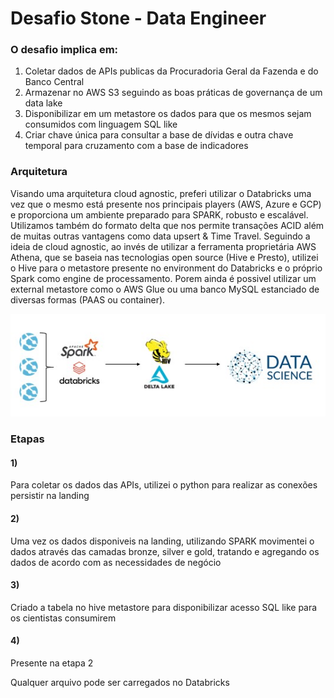 # Desafio Stone - Data Engineer

### O desafio implica em:
1. Coletar dados de APIs publicas da Procuradoria Geral da Fazenda e do Banco Central
2. Armazenar no AWS S3 seguindo as boas práticas de governança de um data lake
3. Disponibilizar em um metastore os dados para que os mesmos sejam consumidos com linguagem SQL like
4. Criar chave única para consultar a base de dívidas e outra chave temporal para cruzamento com a base de indicadores

### Arquitetura
Visando uma arquitetura cloud agnostic, preferi utilizar o Databricks uma vez que o mesmo está presente nos principais players (AWS, Azure e GCP) e proporciona um ambiente preparado para SPARK, robusto e escalável.
Utilizamos também do formato delta que nos permite transações ACID além de muitas outras vantagens como data upsert & Time Travel.
Seguindo a ideia de cloud agnostic, ao invés de utilizar a ferramenta proprietária AWS Athena, que se baseia nas tecnologias open source (Hive e Presto), utilizei o Hive para o metastore presente no environment do Databricks e o próprio Spark como engine de processamento. Porem ainda é possivel utilizar um external metastore como o AWS Glue ou uma banco MySQL estanciado de diversas formas (PAAS ou container).

![alt text](https://github.com/otacilio-psf/desafio-stone-dataengineer/blob/main/architecture.jpg "Arquitetura")

### Etapas
#### 1)
Para coletar os dados das APIs, utilizei o python para realizar as conexões persistir na landing
#### 2)
Uma vez os dados disponiveis na landing, utilizando SPARK movimentei o dados através das camadas bronze, silver e gold, tratando e agregando os dados de acordo com as necessidades de negócio
#### 3)
Criado a tabela no hive metastore para disponibilizar acesso SQL like para os cientistas consumirem
#### 4)
Presente na etapa 2

Qualquer arquivo pode ser carregados no Databricks
